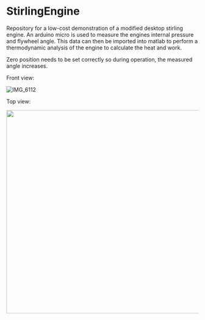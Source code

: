 # StirlingEngine

Repository for a low-cost demonstration of a modified desktop stirling engine. An arduino micro is used to measure the engines internal pressure and flywheel angle. This data can then be imported into matlab to perform a thermodynamic analysis of the engine to calculate the heat and work.

Zero position needs to be set correctly so during operation, the measured angle increases.

Front view:

![IMG_6112](https://github.com/clnbtlr/StirlingEngine/assets/125999934/b0d3bbcf-f4f2-4d93-a137-077eb4bfe103)
 
Top view:

<img src="https://github.com/clnbtlr/StirlingEngine/assets/125999934/71b0a3bb-8168-4625-a069-147d9969ebae" width="533">
